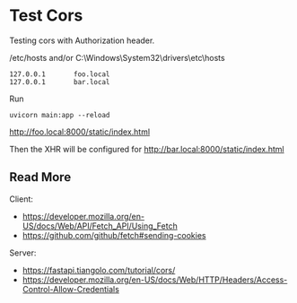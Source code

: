 # Test Cors

Testing cors with Authorization header.

/etc/hosts and/or C:\Windows\System32\drivers\etc\hosts
```
127.0.0.1       foo.local
127.0.0.1       bar.local
```

Run
```
uvicorn main:app --reload
```

http://foo.local:8000/static/index.html

Then the XHR will be configured for http://bar.local:8000/static/index.html

## Read More

Client:
* https://developer.mozilla.org/en-US/docs/Web/API/Fetch_API/Using_Fetch
* https://github.com/github/fetch#sending-cookies

Server:
* https://fastapi.tiangolo.com/tutorial/cors/
* https://developer.mozilla.org/en-US/docs/Web/HTTP/Headers/Access-Control-Allow-Credentials
